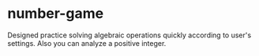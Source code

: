# number-game
Designed practice solving algebraic operations quickly according to user's settings.
Also you can analyze a positive integer.
